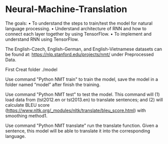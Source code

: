 # Neural-Machine-Translation
The goals:
•	To understand the steps to train/test the model for natural language processing.
•	Understand architecture of RNN and how to connect each layer together by using TensorFlow.
•	To implement and understand RNN using TensorFlow.

The English-Czech, English-German, and English-Vietnamese datasets can be found at: https://nlp.stanford.edu/projects/nmt/  under Preprocessed Data.

First Creat folder ./model

Use command "Python NMT train" to train the model, save the model in a folder named “model” after finish the training.

Use command "Python NMT test" to test the model. This command will (1) load data from (tst2012.en or tst2013.en) to translate sentences; and (2) will calculate BLEU score (https://www.nltk.org/_modules/nltk/translate/bleu_score.html) with smoothing method1. 

Use command "Python NMT translate" run the translate function. Given a sentence, this model will be able to translate it into the corresponding language. 
